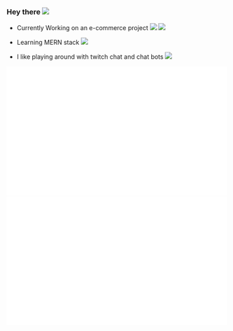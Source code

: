 ### Hey there ![](https://cdn.betterttv.net/emote/5c0e1a3c6c146e7be4ff5c0c/2x)

- Currently Working on an e-commerce project ![](https://cdn.betterttv.net/emote/5aca62163e290877a25481ad/1x) ![](https://cdn.betterttv.net/emote/56f6eb647ee3e8fc6e4fe48e/1x)

- Learning MERN stack ![](https://cdn.betterttv.net/emote/5b490e73cf46791f8491f6f4/1x) 

- I like playing around with twitch chat and chat bots ![](https://cdn.betterttv.net/emote/5803757f3d506fea7ee35267/1x)




![](https://raw.githubusercontent.com/BinDruid/MyStats/master/generated/overview.svg#gh-dark-mode-only) ![](https://raw.githubusercontent.com/BinDruid/MyStats/master/generated/languages.svg#gh-dark-mode-only)
